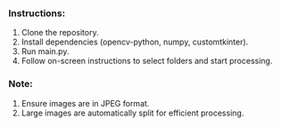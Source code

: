 ### Instructions:
1. Clone the repository.
2. Install dependencies (opencv-python, numpy, customtkinter).
3. Run main.py.
4. Follow on-screen instructions to select folders and start processing.

### Note:
1. Ensure images are in JPEG format.
2. Large images are automatically split for efficient processing.